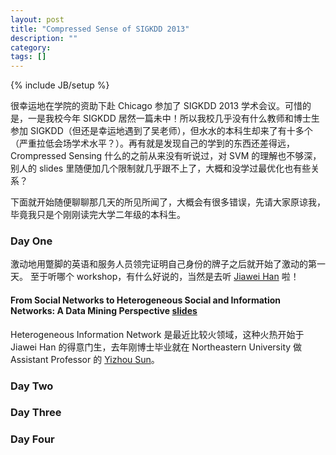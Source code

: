```yaml
---
layout: post
title: "Compressed Sense of SIGKDD 2013"
description: ""
category: 
tags: []
---
```

{% include JB/setup %}

很幸运地在学院的资助下赴 Chicago 参加了 SIGKDD 2013 学术会议。可惜的是，一是我校今年 SIGKDD 居然一篇未中！所以我校几乎没有什么教师和博士生参加 SIGKDD（但还是幸运地遇到了吴老师），但水水的本科生却来了有十多个（严重拉低会场学术水平？）。再有就是发现自己的学到的东西还差得远，Crompressed Sensing 什么的之前从来没有听说过，对 SVM 的理解也不够深，别人的 slides 里随便加几个限制就几乎跟不上了，大概和没学过最优化也有些关系？

下面就开始随便聊聊那几天的所见所闻了，大概会有很多错误，先请大家原谅我，毕竟我只是个刚刚读完大学二年级的本科生。

### Day One

激动地用蹩脚的英语和服务人员领完证明自己身份的牌子之后就开始了激动的第一天。
至于听哪个 workshop，有什么好说的，当然是去听 [Jiawei Han](http://www.cs.uiuc.edu/~hanj/) 啦！

#### From Social Networks to Heterogeneous Social and Information Networks: A Data Mining Perspective [slides](http://www.ccs.neu.edu/home/yzsun/Tutorials/ASONAM12_tuto_online.pdf)

Heterogeneous Information Network 是最近比较火领域，这种火热开始于 Jiawei Han 的得意门生，去年刚博士毕业就在 Northeastern University 做 Assistant Professor 的 [Yizhou Sun](http://www.ccs.neu.edu/home/yzsun/)。

### Day Two

### Day Three

### Day Four